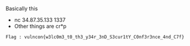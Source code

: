 Basically this 
- nc 34.87.35.133 1337
- Other things are cr*p



```
Flag : vulncon{w3lc0m3_t0_th3_y34r_3nD_S3cur1tY_C0nf3r3nce_4nd_C7f}
```
